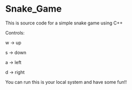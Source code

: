 # Snake_Game
This is source code for a simple snake game using C++


Controls:


 w -> up
 
 
 s -> down
 

 a -> left
 
 
 d -> right

You can run this is your local system and have some fun!!

